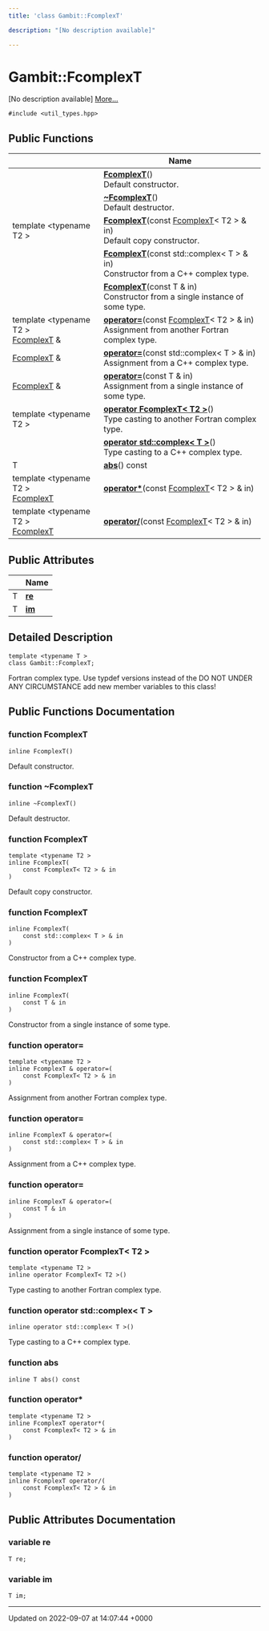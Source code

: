 ```yaml
---
title: 'class Gambit::FcomplexT'

description: "[No description available]"

---
```


# Gambit::FcomplexT



[No description available] [More...](#detailed-description)


`#include <util_types.hpp>`

## Public Functions

|                | Name           |
| -------------- | -------------- |
| | **[FcomplexT](/documentation/code/classes/classgambit_1_1fcomplext/#function-fcomplext)**()<br>Default constructor.  |
| | **[~FcomplexT](/documentation/code/classes/classgambit_1_1fcomplext/#function-fcomplext)**()<br>Default destructor.  |
| template <typename T2 \> <br>| **[FcomplexT](/documentation/code/classes/classgambit_1_1fcomplext/#function-fcomplext)**(const [FcomplexT](/documentation/code/classes/classgambit_1_1fcomplext/)< T2 > & in)<br>Default copy constructor.  |
| | **[FcomplexT](/documentation/code/classes/classgambit_1_1fcomplext/#function-fcomplext)**(const std::complex< T > & in)<br>Constructor from a C++ complex type.  |
| | **[FcomplexT](/documentation/code/classes/classgambit_1_1fcomplext/#function-fcomplext)**(const T & in)<br>Constructor from a single instance of some type.  |
| template <typename T2 \> <br>[FcomplexT](/documentation/code/classes/classgambit_1_1fcomplext/) & | **[operator=](/documentation/code/classes/classgambit_1_1fcomplext/#function-operator)**(const [FcomplexT](/documentation/code/classes/classgambit_1_1fcomplext/)< T2 > & in)<br>Assignment from another Fortran complex type.  |
| [FcomplexT](/documentation/code/classes/classgambit_1_1fcomplext/) & | **[operator=](/documentation/code/classes/classgambit_1_1fcomplext/#function-operator)**(const std::complex< T > & in)<br>Assignment from a C++ complex type.  |
| [FcomplexT](/documentation/code/classes/classgambit_1_1fcomplext/) & | **[operator=](/documentation/code/classes/classgambit_1_1fcomplext/#function-operator)**(const T & in)<br>Assignment from a single instance of some type.  |
| template <typename T2 \> <br>| **[operator FcomplexT< T2 >](/documentation/code/classes/classgambit_1_1fcomplext/#function-operator-fcomplext-t2)**()<br>Type casting to another Fortran complex type.  |
| | **[operator std::complex< T >](/documentation/code/classes/classgambit_1_1fcomplext/#function-operator-stdcomplex-t)**()<br>Type casting to a C++ complex type.  |
| T | **[abs](/documentation/code/classes/classgambit_1_1fcomplext/#function-abs)**() const |
| template <typename T2 \> <br>[FcomplexT](/documentation/code/classes/classgambit_1_1fcomplext/) | **[operator*](/documentation/code/classes/classgambit_1_1fcomplext/#function-operator)**(const [FcomplexT](/documentation/code/classes/classgambit_1_1fcomplext/)< T2 > & in) |
| template <typename T2 \> <br>[FcomplexT](/documentation/code/classes/classgambit_1_1fcomplext/) | **[operator/](/documentation/code/classes/classgambit_1_1fcomplext/#function-operator)**(const [FcomplexT](/documentation/code/classes/classgambit_1_1fcomplext/)< T2 > & in) |

## Public Attributes

|                | Name           |
| -------------- | -------------- |
| T | **[re](/documentation/code/classes/classgambit_1_1fcomplext/#variable-re)**  |
| T | **[im](/documentation/code/classes/classgambit_1_1fcomplext/#variable-im)**  |

## Detailed Description

```
template <typename T >
class Gambit::FcomplexT;
```


Fortran complex type. Use typdef versions instead of the DO NOT UNDER ANY CIRCUMSTANCE add new member variables to this class! 

## Public Functions Documentation

### function FcomplexT

```
inline FcomplexT()
```

Default constructor. 

### function ~FcomplexT

```
inline ~FcomplexT()
```

Default destructor. 

### function FcomplexT

```
template <typename T2 >
inline FcomplexT(
    const FcomplexT< T2 > & in
)
```

Default copy constructor. 

### function FcomplexT

```
inline FcomplexT(
    const std::complex< T > & in
)
```

Constructor from a C++ complex type. 

### function FcomplexT

```
inline FcomplexT(
    const T & in
)
```

Constructor from a single instance of some type. 

### function operator=

```
template <typename T2 >
inline FcomplexT & operator=(
    const FcomplexT< T2 > & in
)
```

Assignment from another Fortran complex type. 

### function operator=

```
inline FcomplexT & operator=(
    const std::complex< T > & in
)
```

Assignment from a C++ complex type. 

### function operator=

```
inline FcomplexT & operator=(
    const T & in
)
```

Assignment from a single instance of some type. 

### function operator FcomplexT< T2 >

```
template <typename T2 >
inline operator FcomplexT< T2 >()
```

Type casting to another Fortran complex type. 

### function operator std::complex< T >

```
inline operator std::complex< T >()
```

Type casting to a C++ complex type. 

### function abs

```
inline T abs() const
```


### function operator*

```
template <typename T2 >
inline FcomplexT operator*(
    const FcomplexT< T2 > & in
)
```


### function operator/

```
template <typename T2 >
inline FcomplexT operator/(
    const FcomplexT< T2 > & in
)
```


## Public Attributes Documentation

### variable re

```
T re;
```


### variable im

```
T im;
```


-------------------------------

Updated on 2022-09-07 at 14:07:44 +0000